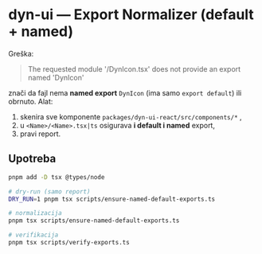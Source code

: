 # dyn-ui — Export Normalizer (default + named)

Greška:
> The requested module '<path>/DynIcon.tsx' does not provide an export named 'DynIcon'

znači da fajl nema **named export** `DynIcon` (ima samo `export default`) ili obrnuto.
Alat:

1) skenira sve komponente ` packages/dyn-ui-react/src/components/* ` ,
2) u `<Name>/<Name>.tsx|ts` osigurava **i default i named** export,
3) pravi report.

## Upotreba

```bash
pnpm add -D tsx @types/node

# dry-run (samo report)
DRY_RUN=1 pnpm tsx scripts/ensure-named-default-exports.ts

# normalizacija
pnpm tsx scripts/ensure-named-default-exports.ts

# verifikacija
pnpm tsx scripts/verify-exports.ts
```
